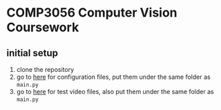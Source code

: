 # COMP3056 Computer Vision Coursework

## initial setup
1. clone the repository
2. go to [here](https://nottinghamedu1-my.sharepoint.com/:f:/g/personal/scyzs5_nottingham_edu_cn/ErbK3bPW9hBGva3DXEbmng4Bj5s5fhh8bMRkm_rQ34metw?e=gDdBgT) for configuration files, put them under the same folder as `main.py`
3. go to [here](https://nottinghamedu1-my.sharepoint.com/:f:/g/personal/scyzs5_nottingham_edu_cn/Eppt273yKE5AgMo9w6kG2kAB4YlNdi0gC87_GJS3vQUtuw?e=qmQSB9) for test video files, also put them under the same folder as `main.py`
